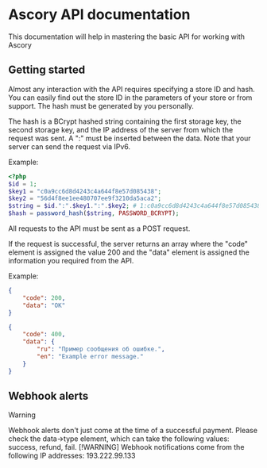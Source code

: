 # Ascory API documentation
This documentation will help in mastering the basic API for working with Ascory
## Getting started
Almost any interaction with the API requires specifying a store ID and hash. You can easily find out the store ID in the parameters of your store or from support. The hash must be generated by you personally. 

The hash is a BCrypt hashed string containing the first storage key, the second storage key, and the IP address of the server from which the request was sent. A ":" must be inserted between the data. Note that your server can send the request via IPv6.

Example:
```php
<?php
$id = 1;
$key1 = "c0a9cc6d8d4243c4a644f8e57d085438";
$key2 = "56d4f8ee1ee480707ee9f3210da5aca2";
$string = $id.":".$key1.":".$key2; # 1:c0a9cc6d8d4243c4a644f8e57d085438:56d4f8ee1ee480707ee9f3210da5aca2
$hash = password_hash($string, PASSWORD_BCRYPT); 
```

All requests to the API must be sent as a POST request.

If the request is successful, the server returns an array where the "code" element is assigned the value 200 and the "data" element is assigned the information you required from the API.

Example:
```json
{
    "code": 200,
    "data": "OK"
}
```
```json
{
    "code": 400,
    "data": {
        "ru": "Пример сообщения об ошибке.",
        "en": "Example error message."
    }
}
```
## Webhook alerts
> [!WARNING]
> Webhook alerts don't just come at the time of a successful payment. Please check the data->type element, which can take the following values: success, refund, fail.
> [!WARNING]
> Webhook notifications come from the following IP addresses: 193.222.99.133
